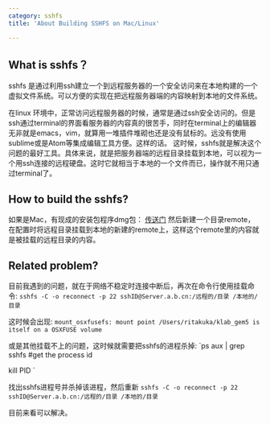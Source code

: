 ```yaml
---
category: sshfs
title: 'About Building SSHFS on Mac/Linux'

---
```


## What is sshfs？

sshfs 是通过利用ssh建立一个到远程服务器的一个安全访问来在本地构建的一个虚拟文件系统。可以方便的实现在把远程服务器端的内容映射到本地的文件系统。

在linux 环境中，正常访问远程服务器的时候，通常是通过ssh安全访问的。但是ssh通过terminal的界面看服务器的内容真的很苦手，同时在terminal上的编辑器无非就是emacs，vim，就算用一堆插件堆砌也还是没有鼠标的。远没有使用sublime或是Atom等集成编辑工具方便。这样的话。 这时候，sshfs就是解决这个问题的最好工具。具体来说，就是把服务器端的远程目录挂载到本地，可以视为一个用ssh连接的远程硬盘。这时它就相当于本地的一个文件而已，操作就不用只通过terminal了。

## How to build the sshfs?

如果是Mac，有现成的安装包程序dmg包：
[传送门]( https://code.google.com/archive/p/macfuse/downloads )
然后新建一个目录remote，在配置时将远程目录挂载到本地的新建的remote上，这样这个remote里的内容就是被挂载的远程目录的内容。

## Related problem?

目前我遇到的问题，就在于网络不稳定时连接中断后，再次在命令行使用挂载命令: `sshfs -C -o reconnect -p 22 sshID@Server.a.b.cn:/远程的/目录 /本地的/目录
`

这时候会出现: `mount_osxfusefs: mount point /Users/ritakuka/klab_gem5 is itself on a OSXFUSE volume
`

或是其他挂载不上的问题，这时候就需要把sshfs的进程杀掉:
`ps aux | grep sshfs #get the process id
   
kill PID
`

找出sshfs进程号并杀掉该进程，然后重新 `sshfs -C -o reconnect -p 22 sshID@Server.a.b.cn:/远程的/目录 /本地的/目录`

目前来看可以解决。
